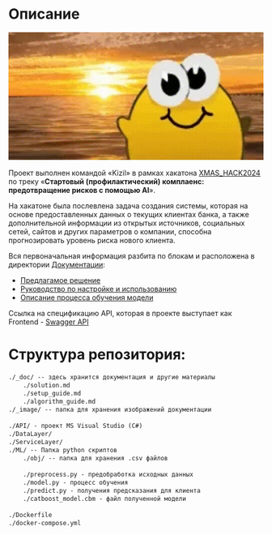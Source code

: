 # Описание

![ ](/_image/sticker.gif)

Проект выполнен командой «Kizil» в рамках хакатона [XMAS_HACK2024](https://xmas-hack.ru/) по треку «**Стартовый (профилактический) комплаенс: предотвращение рисков с помощью AI**».

На хакатоне была послевлена задача создания системы, которая на основе предоставленных данных о текущих клиентах банка, а также дополнительной информации из открытых источников, социальных сетей, сайтов и других параметров о компании, способна прогнозировать уровень риска нового клиента.

Вся первоначальная информация разбита по блокам и расположена в директории [Документации](/_doc/):

* [Предлагамое решение](/_doc/solution.md)
* [Руководство по настройке и использованию](/_doc/setup_guide.md)
* [Описание процесса обучения модели](/_doc/algorithm_guide.md)

Ссылка на спецификацию API, которая в проекте выступает как Frontend - [Swagger API](http://83.217.213.75:8080/swagger/index.html)

# Структура репозитория:

    ./_doc/ -- здесь хранится документация и другие материалы
        ./solution.md
        ./setup_guide.md
        ./algorithm_guide.md
    ./_image/ -- папка для хранения изображений документации
    
    ./API/ - проект MS Visual Studio (C#)
    ./DataLayer/
    ./ServiceLayer/ 
    ./ML/ -- Папка python скриптов
        ./obj/ -- папка для хранения .csv файлов
            
        ./preprocess.py - предобработка исходных данных
        ./model.py - процесс обучения
        ./predict.py - получения предсказания для клиента
        ./catboost_model.cbm - файл полученной модели

    ./Dockerfile 
    ./docker-compose.yml